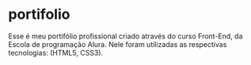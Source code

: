 # portifolio
Esse é meu portifólio profissional criado através do curso Front-End, da Escola de programação Alura. Nele foram utilizadas as respectivas tecnologias: (HTML5, CSS3). 
